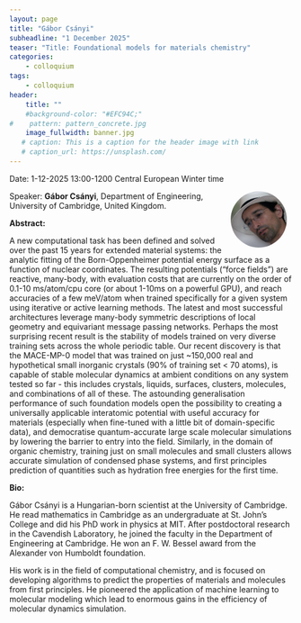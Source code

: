 ```yaml
---
layout: page
title: "Gábor Csányi"
subheadline: "1 December 2025"
teaser: "Title: Foundational models for materials chemistry"
categories:
    - colloquium
tags:
    - colloquium
header:
    title: ""
    #background-color: "#EFC94C;"
#    pattern: pattern_concrete.jpg
    image_fullwidth: banner.jpg
   # caption: This is a caption for the header image with link
   # caption_url: https://unsplash.com/
---
```



Date: 1-12-2025 13:00-1200 Central European Winter time

 <img src="../../members/GaborCsanyi.png"
     alt="Gábor Csányi"
     width="100"
     style="float: right; margin-right: 10px; border-radius:50%;" />

Speaker: **Gábor Csányi**, Department of Engineering, University of Cambridge, United Kingdom.

**Abstract:** <br/>

A new computational task has been defined and solved over the past 15 years for extended material systems: the analytic fitting of the Born-Oppenheimer potential energy surface as a function of nuclear coordinates. The resulting potentials (“force fields”) are reactive, many-body, with evaluation costs that are currently on the order of 0.1-10 ms/atom/cpu core (or about 1-10ms on a powerful GPU), and reach accuracies of a few meV/atom when trained specifically for a given system using iterative or active learning methods. The latest and most successful architectures leverage many-body symmetric descriptions of local geometry and equivariant message passing networks. Perhaps the most surprising recent result is the stability of models trained on very diverse training sets across the whole periodic table. Our recent discovery is that the MACE-MP-0 model that was trained on just ~150,000 real and hypothetical small inorganic crystals (90% of training set < 70 atoms), is capable of stable molecular dynamics at ambient conditions on any system tested so far - this includes crystals, liquids, surfaces, clusters, molecules, and combinations of all of these. The astounding generalisation performance of such foundation models open the possibility to creating a universally applicable interatomic potential with useful accuracy for materials (especially when fine-tuned with a little bit of domain-specific data), and democratise quantum-accurate large scale molecular simulations by lowering the barrier to entry into the field. Similarly, in the domain of organic chemistry, training just on small molecules and small clusters allows accurate simulation of condensed phase systems, and first principles prediction of quantities such as hydration free energies for the first time.

**Bio:** <br/>

Gábor Csányi is a Hungarian-born scientist at the University of Cambridge. He read mathematics in Cambridge as an undergraduate at St. John’s College and did his PhD work in physics at MIT. After postdoctoral research in the Cavendish Laboratory, he joined the faculty in the Department of Engineering at Cambridge. He won an F. W. Bessel award from the Alexander von Humboldt foundation.

His work is in the field of computational chemistry, and is focused on developing algorithms to predict the properties of materials and molecules from first principles. He pioneered the application of machine learning to molecular modeling which lead to enormous gains in the efficiency of molecular dynamics simulation.



